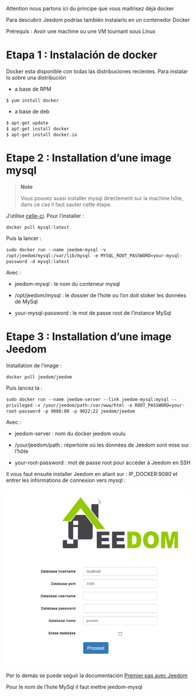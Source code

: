 Attention nous partons ici du principe que vous maitrisez déjà docker

Para descubrir Jeedom podrías también instalarlo en un contenedor Docker

Prérequis : Avoir une machine ou une VM tournant sous Linux

Etapa 1 : Instalación de docker
===============================

Docker esta disponible con todas las distribuciones recientes. Para instalar lo sobre una distribución

-   a base de RPM

<!-- -->

    $ yum install docker

-   a base de deb

<!-- -->

    $ apt-get update
    $ apt-get install docker
    $ apt-get install docker.io

Etape 2 : Installation d’une image mysql
========================================

> **Note**
>
> Vous pouvez aussi installer mysql directement sur la machine hôte, dans ce cas il faut sauter cette étape.

J’utilise [celle-ci](https://hub.docker.com/_/mysql/). Pour l’installer :

    docker pull mysql:latest

Puis la lancer :

    sudo docker run --name jeedom-mysql -v /opt/jeedom/mysql:/var/lib/mysql -e MYSQL_ROOT_PASSWORD=your-mysql-password -d mysql:latest

Avec :

-   jeedom-mysql : le nom du conteneur mysql

-   /opt/jeedom/mysql : le dossier de l’hote ou l’on doit stoker les données de MySql

-   your-mysql-password : le mot de passe root de l’instance MySql

Etape 3 : Installation d’une image Jeedom
=========================================

Installation de l’image :

    docker pull jeedom/jeedom

Puis lancez la :

    sudo docker run --name jeedom-server --link jeedom-mysql:mysql --privileged -v /your/jeedom/path:/var/www/html -e ROOT_PASSWORD=your-root-password -p 9080:80 -p 9022:22 jeedom/jeedom

Avec :

-   jeedom-server : nom du docker jeedom voulu

-   /your/jeedom/path : répertoire où les données de Jeedom sont mise sur l’hôte

-   your-root-password : mot de passe root pour accéder à Jeedom en SSH

Il vous faut ensuite installer Jeedom en allant sur : IP\_DOCKER:9080 et entrer les informations de connexion vers mysql :

![](../images/install_other.PNG)

Por lo demás se puede seguir la documentación [Premier pas avec Jeedom](https://www.jeedom.fr/doc/documentation/premiers-pas/fr_FR/doc-premiers-pas.html)

Pour le nom de l’hote MySql il faut mettre jeedom-mysql

